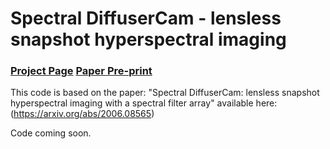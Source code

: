 # Spectral DiffuserCam - lensless snapshot hyperspectral imaging

### [Project Page](https://waller-lab.github.io/SpectralDiffuserCam/) [Paper Pre-print](https://arxiv.org/abs/2006.08565)
This code is based on the paper: "Spectral DiffuserCam: lensless snapshot hyperspectral imaging with a spectral filter array" available here: (https://arxiv.org/abs/2006.08565)

Code coming soon. 

